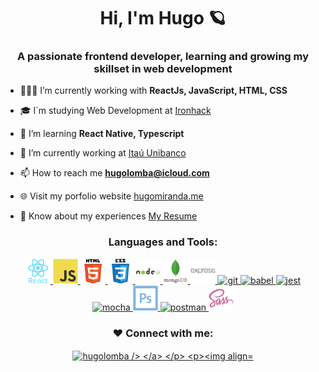 
<h1 align="center">Hi, I'm Hugo 🪐</h1>  
<h3 align="center">A passionate frontend developer, learning and growing my skillset in web development</h3>     

  
<p align="center">  
  
- 👨🏻‍💻 I’m currently working with **ReactJs, JavaScript, HTML, CSS**  

- 🎓 I`m studying Web Development at [Ironhack](https://www.ironhack.com/en/web-development)
  
- 🌱 I’m learning **React Native, Typescript**  
  
- 🏦 I’m currently working at [Itaú Unibanco](www.itau.com.br)  

- 📫 How to reach me **hugolomba@icloud.com**  

- 🌐 Visit my porfolio website [hugomiranda.me](hugomiranda.me)  

- 📄 Know about my experiences [My Resume](https://hugomiranda.me/static/media/resume.5b0858c16ea9aa652b3c.pdf)  
  </p>

  
<h3 align="center">Languages and Tools:</h3>  
<p align="center">
<a href="https://reactjs.org/" target="_blank" rel="noreferrer"> <img src="https://raw.githubusercontent.com/devicons/devicon/master/icons/react/react-original-wordmark.svg" alt="react" width="40" height="40"/> </a>
<a href="https://developer.mozilla.org/en-US/docs/Web/JavaScript" target="_blank" rel="noreferrer"> <img src="https://raw.githubusercontent.com/devicons/devicon/master/icons/javascript/javascript-original.svg" alt="javascript" width="40" height="40"/> </a>
<a href="https://www.w3.org/html/" target="_blank" rel="noreferrer"> <img src="https://raw.githubusercontent.com/devicons/devicon/master/icons/html5/html5-original-wordmark.svg" alt="html5" width="40" height="40"/> </a>
<a href="https://www.w3schools.com/css/" target="_blank" rel="noreferrer"> <img src="https://raw.githubusercontent.com/devicons/devicon/master/icons/css3/css3-original-wordmark.svg" alt="css3" width="40" height="40"/> </a> 
<a href="https://nodejs.org" target="_blank" rel="noreferrer"> <img src="https://raw.githubusercontent.com/devicons/devicon/master/icons/nodejs/nodejs-original-wordmark.svg" alt="nodejs" width="40" height="40"/> </a>
<a href="https://www.mongodb.com/" target="_blank" rel="noreferrer"> <img src="https://raw.githubusercontent.com/devicons/devicon/master/icons/mongodb/mongodb-original-wordmark.svg" alt="mongodb" width="40" height="40"/> </a>
<a href="https://expressjs.com" target="_blank" rel="noreferrer"> <img src="https://raw.githubusercontent.com/devicons/devicon/master/icons/express/express-original-wordmark.svg" alt="express" width="40" height="40"/> </a>
<a href="https://git-scm.com/" target="_blank" rel="noreferrer"> <img src="https://www.vectorlogo.zone/logos/git-scm/git-scm-icon.svg" alt="git" width="40" height="40"/> </a>
 <a href="https://babeljs.io/" target="_blank" rel="noreferrer"> <img src="https://www.vectorlogo.zone/logos/babeljs/babeljs-icon.svg" alt="babel" width="40" height="40"/> </a>     <a href="https://jestjs.io" target="_blank" rel="noreferrer"> <img src="https://www.vectorlogo.zone/logos/jestjsio/jestjsio-icon.svg" alt="jest" width="40" height="40"/> </a> <a href="https://mochajs.org" target="_blank" rel="noreferrer"> <img src="https://www.vectorlogo.zone/logos/mochajs/mochajs-icon.svg" alt="mocha" width="40" height="40"/> </a>   <a href="https://www.photoshop.com/en" target="_blank" rel="noreferrer"> <img src="https://raw.githubusercontent.com/devicons/devicon/master/icons/photoshop/photoshop-line.svg" alt="photoshop" width="40" height="40"/> </a> <a href="https://postman.com" target="_blank" rel="noreferrer"> <img src="https://www.vectorlogo.zone/logos/getpostman/getpostman-icon.svg" alt="postman" width="40" height="40"/> </a>  <a href="https://sass-lang.com" target="_blank" rel="noreferrer"> <img src="https://raw.githubusercontent.com/devicons/devicon/master/icons/sass/sass-original.svg" alt="sass" width="40" height="40"/> </a> </p>  

<h3 align="center">❤️ Connect with me:</h3>  
<p align="center">  

<a href="https://linkedin.com/in/hugolomba" target="blank"> 
<img align="center" src="https://img.shields.io/badge/LinkedIn-0077B5?style=for-the-badge&logo=linkedin&logoColor=white" alt="hugolomba /> </a> 
</p>
                                                                                                                              


                                                                                                                              
                                                                                                                              
  
<p><img align="left" src="https://github-readme-stats.vercel.app/api/top-langs?username=hugolomba&show_icons=true&locale=en&layout=compact" alt="hugolomba" /></p>  
  
